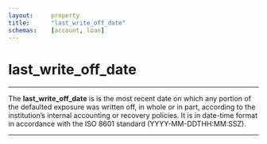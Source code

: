 ```yaml
---
layout:     property
title:      "last_write_off_date"
schemas:    [account, loan]
---
```


# last_write_off_date

---

The **last_write_off_date** is is the most recent date on which any portion of the defaulted exposure was written off, in whole or in part, according to the institution’s internal accounting or recovery policies. It is in date-time format in accordance with the ISO 8601 standard (YYYY-MM-DDTHH:MM:SSZ).

---

[osfi bf]: https://www.osfi-bsif.gc.ca/en/data-forms/reporting-returns/filing-financial-returns/financial-reporting-instructions/